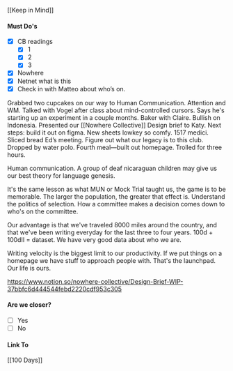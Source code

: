 [[Keep in Mind]]
#### Must Do's
- [x] CB readings
	- [x] 1
	- [x] 2
	- [x] 3
- [x] Nowhere
- [x] Netnet what is this 
- [x] Check in with Matteo about who’s on.

Grabbed two cupcakes on our way to Human Communication. Attention and WM. Talked with Vogel after class about mind-controlled cursors. Says he's starting up an experiment in a couple months. Baker with Claire. Bullish on Indonesia. Presented our [[Nowhere Collective]] Design brief to Katy. Next steps: build it out on figma. New sheets lowkey so comfy. 1517 medici. Sliced bread Ed’s meeting. Figure out what our legacy is to this club. Dropped by water polo. Fourth meal—built out homepage. Trolled for three hours.

Human communication. A group of deaf nicaraguan children may give us our best theory for language genesis. 

It's the same lesson as what MUN or Mock Trial taught us, the game is to be memorable. The larger the population, the greater that effect is. Understand the politics of selection. How a committee makes a decision comes down to who's on the committee.

Our advantage is that we've traveled 8000 miles around the country, and that we've been writing everyday for the last three to four years. 100d + 100dII = dataset. We have very good data about who we are. 

Writing velocity is the biggest limit to our productivity. If we put things on a homepage we have stuff to approach people with. That's the launchpad. Our life is ours.

https://www.notion.so/nowhere-collective/Design-Brief-WIP-37bbfc6d444544febd2220cdf953c305

#### Are we closer?
- [ ] Yes
- [ ] No
#### Link To
[[100 Days]]
